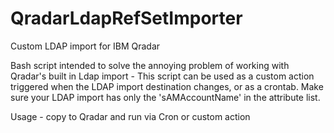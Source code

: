 # QradarLdapRefSetImporter

Custom LDAP import for IBM Qradar

Bash script intended to solve the annoying problem of working with Qradar's built in Ldap import - 
This script can be used as a custom action triggered when the LDAP import destination changes, or as a crontab.
Make sure your LDAP import has only the 'sAMAccountName' in the attribute list.

Usage - copy to Qradar and run via Cron or custom action


